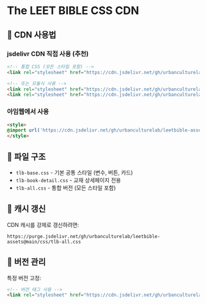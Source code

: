 # The LEET BIBLE CSS CDN

## 🚀 CDN 사용법

### jsdelivr CDN 직접 사용 (추천)
```html
<!-- 통합 CSS (모든 스타일 포함) -->
<link rel="stylesheet" href="https://cdn.jsdelivr.net/gh/urbanculturelab/leetbible-assets@main/css/tlb-all.css">

<!-- 또는 모듈식 사용 -->
<link rel="stylesheet" href="https://cdn.jsdelivr.net/gh/urbanculturelab/leetbible-assets@main/css/tlb-base.css">
<link rel="stylesheet" href="https://cdn.jsdelivr.net/gh/urbanculturelab/leetbible-assets@main/css/tlb-book-detail.css">
```

### 아임웹에서 사용
```html
<style>
@import url('https://cdn.jsdelivr.net/gh/urbanculturelab/leetbible-assets@main/css/tlb-all.css');
</style>
```

## 📁 파일 구조

- `tlb-base.css` - 기본 공통 스타일 (변수, 버튼, 카드)
- `tlb-book-detail.css` - 교재 상세페이지 전용
- `tlb-all.css` - 통합 버전 (모든 스타일 포함)

## 🔄 캐시 갱신

CDN 캐시를 강제로 갱신하려면:
```
https://purge.jsdelivr.net/gh/urbanculturelab/leetbible-assets@main/css/tlb-all.css
```

## 📌 버전 관리

특정 버전 고정:
```html
<!-- 버전 태그 사용 -->
<link rel="stylesheet" href="https://cdn.jsdelivr.net/gh/urbanculturelab/leetbible-assets@v1.0.0/css/tlb-all.css">
```
